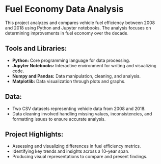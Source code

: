 # Fuel Economy Data Analysis 

This project analyzes and compares vehicle fuel efficiency between 2008 and 2018 using Python and Jupyter notebooks. The analysis focuses on determining improvements in fuel economy over the decade.

## Tools and Libraries:
- **Python:** Core programming language for data processing.
- **Jupyter Notebooks:** Interactive environment for writing and visualizing code.
- **Numpy and Pandas:** Data manipulation, cleaning, and analysis.
- **Matplotlib:** Data visualization through plots and graphs.

## Data:
- Two CSV datasets representing vehicle data from 2008 and 2018.
- Data cleaning involved handling missing values, inconsistencies, and formatting issues to ensure accurate analysis.

## Project Highlights:
- Assessing and visualizing differences in fuel efficiency metrics.
- Identifying key trends and insights across a 10-year span.
- Producing visual representations to compare and present findings.
